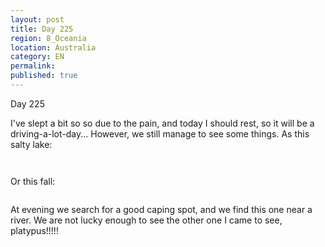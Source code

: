 ```yaml
---
layout: post
title: Day 225
region: 8_Oceania
location: Australia
category: EN
permalink:
published: true
---
```


Day 225

I've slept a bit so so due to the pain, and today I should rest, so it will be a driving-a-lot-day... However, we still manage to see some things. As this salty lake:

<p><a
href="https://lh3.googleusercontent.com/BqXYRat8ZQM2eS5BPkOZvsHC8PNp2GG-dqGg43RIyMeZuNs6EiBjxVzZCXC1DOkyegG7dMSOH36jVholJ0lmk3Fot0FbgbLUBjhtd0SQUjAfgckQYldWmtKwrKR1ru3LHO0kE2BDbws8iV1QfgYURo_6nIc6Q8MVx2IKR9Lic0jaDfWoTdOApETmgccpioodBly_tUvIogzUBUU_qhEcqBZQUGM6sWxag1haeqg9pz3f5Mv9O8ndf2r5WMbX8LPmyqbLMymHWeWwplW4E8XX4nZ0KG0e6WP4SctJaihZCHy9OanJABJENjwb2etuREEwR1WV1WSsqOsiHiZ8qFd6Qy93RXJebIigl6bPoIi8kKQScYlyuww1M60ldT5bIUPUSLLesYSsIOufrm3F82my2aMBi8pEPxrTN9q_LgUXT67jyHAoZcvsaulrLBp-vJYNY2iFPnj7N-ExkdWY2Jl3T6Imcdx2Vj9ajvlCohEKXJpUWdtaiCP0KgD_PXONt_6M9R8moMMyw_ZyxdWXB96jK2S1i2NnKmDJuKlQRIF2sxw0nxpqTBCWQ7OY9I5dAY84qIEY98v9y1Zk1fJ9W-XCR3zZnPU-4wR97Gh-RoSCkye2zvZq3wuvqBzB0it2y8J6l3tsAlKCimTl0K1fQuH3DYJwFBfxwdKs46zrNQWNW20GI_f0pM9yJgpgntu_EZ-dEC0ZoexkKAfR6OHYyAGkMHe-=w835-h626-no"><img 
src="https://lh3.googleusercontent.com/BqXYRat8ZQM2eS5BPkOZvsHC8PNp2GG-dqGg43RIyMeZuNs6EiBjxVzZCXC1DOkyegG7dMSOH36jVholJ0lmk3Fot0FbgbLUBjhtd0SQUjAfgckQYldWmtKwrKR1ru3LHO0kE2BDbws8iV1QfgYURo_6nIc6Q8MVx2IKR9Lic0jaDfWoTdOApETmgccpioodBly_tUvIogzUBUU_qhEcqBZQUGM6sWxag1haeqg9pz3f5Mv9O8ndf2r5WMbX8LPmyqbLMymHWeWwplW4E8XX4nZ0KG0e6WP4SctJaihZCHy9OanJABJENjwb2etuREEwR1WV1WSsqOsiHiZ8qFd6Qy93RXJebIigl6bPoIi8kKQScYlyuww1M60ldT5bIUPUSLLesYSsIOufrm3F82my2aMBi8pEPxrTN9q_LgUXT67jyHAoZcvsaulrLBp-vJYNY2iFPnj7N-ExkdWY2Jl3T6Imcdx2Vj9ajvlCohEKXJpUWdtaiCP0KgD_PXONt_6M9R8moMMyw_ZyxdWXB96jK2S1i2NnKmDJuKlQRIF2sxw0nxpqTBCWQ7OY9I5dAY84qIEY98v9y1Zk1fJ9W-XCR3zZnPU-4wR97Gh-RoSCkye2zvZq3wuvqBzB0it2y8J6l3tsAlKCimTl0K1fQuH3DYJwFBfxwdKs46zrNQWNW20GI_f0pM9yJgpgntu_EZ-dEC0ZoexkKAfR6OHYyAGkMHe-=w835-h626-no" class="oversize" alt=""></a></p>

<p><a
href="https://lh3.googleusercontent.com/asAi_ynjXDYYQYy9Yu5MHdWK869uDLb8LqsqgF9XvSFb-cZPJe8blL0e1LTxjjA2IxqPap99tOXarcEVYSs1uFYGGCRt7hwWAcVt9WEW0AWBhJst7giIKpDrw0xBC_wwnwEaAacSwAGVusThVL9WrDBsJoJuDmsC48Z-VXvKwIje8XszaV0ZLiywfeRcmUi7YdRRuPwcRj1pwazX3FMbgxe5mvPHIHqsGIaK8N7iuRm8CQ4qCDji6Gd9NmxeB9SZxqpHiOPPf8GtrEzoaXbBj_YjEhDOjKfg5Gqal2hnBd4BHbX8GXcNANIi6XlFesYBG1lgwfWpyZa7oU-PexZNIQuvueb9k_3KrBTsIZcL8tuz-YkhfVgAHWrPFYtE-xqkXWAzeqTYn7g4J9H60CwLCYT7uwKwK8Z03rrMz4-YFhVdlmU8DIIsPY1Qxq8u9zJJ-hY5rgEU6bMDPbYQfmudsnuOxbjdTYiRdgjFm1fpJIS2hABSOoOSPI8l3ULXamiSBOm_DfuN0xO2FHNZYN3aiousbnq3LXIgcHJyA1lVQpYr1eJdo7rXs95Ci4TiEBRNGw-3QtHa1SFygza3-abeOcBFnzdafFL18_eOlUYLQx295a0TMtJkg4X52-SJuHlY58Gz6r-twhnNexGka-fpFV1WuSC0E_bsva4AxdMJDgZrXCSwJoIc7sXGMQX_4uG_Pn5UfpydTcImTLnMp3N8O2Ie=w835-h626-no"><img 
src="https://lh3.googleusercontent.com/asAi_ynjXDYYQYy9Yu5MHdWK869uDLb8LqsqgF9XvSFb-cZPJe8blL0e1LTxjjA2IxqPap99tOXarcEVYSs1uFYGGCRt7hwWAcVt9WEW0AWBhJst7giIKpDrw0xBC_wwnwEaAacSwAGVusThVL9WrDBsJoJuDmsC48Z-VXvKwIje8XszaV0ZLiywfeRcmUi7YdRRuPwcRj1pwazX3FMbgxe5mvPHIHqsGIaK8N7iuRm8CQ4qCDji6Gd9NmxeB9SZxqpHiOPPf8GtrEzoaXbBj_YjEhDOjKfg5Gqal2hnBd4BHbX8GXcNANIi6XlFesYBG1lgwfWpyZa7oU-PexZNIQuvueb9k_3KrBTsIZcL8tuz-YkhfVgAHWrPFYtE-xqkXWAzeqTYn7g4J9H60CwLCYT7uwKwK8Z03rrMz4-YFhVdlmU8DIIsPY1Qxq8u9zJJ-hY5rgEU6bMDPbYQfmudsnuOxbjdTYiRdgjFm1fpJIS2hABSOoOSPI8l3ULXamiSBOm_DfuN0xO2FHNZYN3aiousbnq3LXIgcHJyA1lVQpYr1eJdo7rXs95Ci4TiEBRNGw-3QtHa1SFygza3-abeOcBFnzdafFL18_eOlUYLQx295a0TMtJkg4X52-SJuHlY58Gz6r-twhnNexGka-fpFV1WuSC0E_bsva4AxdMJDgZrXCSwJoIc7sXGMQX_4uG_Pn5UfpydTcImTLnMp3N8O2Ie=w835-h626-no" class="oversize" alt=""></a></p>

Or this fall:

<p><a
href="https://lh3.googleusercontent.com/fsb9RCdOwkrssWyGHih0s4d384XQPHn7ttKMZpwYjAr5H_T-pB0mZpzvw6yrFO-weizuGoVJdKHLHXyUmCFzqHvod5FeHtfsSP6PcpuAFWda4Vq8dhBllZZmvvUyHLzISYENzdxIZlWIPXzE2LGCxeby0Gxf3TkJ49p7UJZ16FBpWXbRNug9KHuHOo1RuhUj9Vp1ioO-kMPtyUonCbUpg1Zlo4iwKMNaeFagVaP7eRUKnk_XbVCreOHZj5N7woMSUmwHqHhaq-ToHKcYTD0mCEuiXrshVv1T3v63RbTH3MqrF-A_H6d1sml5DJmsBA5Hh2Ki8Ima8hYr9cdkWMd7EPpO9e3tD6YK6_CMevRbixaVJZ90qzE0TFz-wuNyz2ERJ45JiV-tIAKOTeg2avSwjCdjpHwn-nyuF6r9VWziUWvu84gZuh5gcvlSK98xRNjTxoZUmxSIRQBPW2uBME6AcBL3Ag63RYG2sljOUqOzA2vkCBEMAg4uD4BuEdXuWYK_jy00YDhgpgFCypACF9TMt9KWcdjMZqJwt5Z9h6fpWK06hjkBzOYoVkCJWhuBuco7LynDdt6uSft_kMZMtYcAnG5Karc5ijgVbRV_OVUCHAG8q4n1u4MSkar15owm1rVfuSN3KDRVUyvyIDH0E5_em0KhEO9Pg-ztBqnZpo5uuNkYo8WtayGIIRCQAU1KEubn6-wi-Gpgb94Jd-_Ut35DgHiA=w470-h626-no"><img 
src="https://lh3.googleusercontent.com/fsb9RCdOwkrssWyGHih0s4d384XQPHn7ttKMZpwYjAr5H_T-pB0mZpzvw6yrFO-weizuGoVJdKHLHXyUmCFzqHvod5FeHtfsSP6PcpuAFWda4Vq8dhBllZZmvvUyHLzISYENzdxIZlWIPXzE2LGCxeby0Gxf3TkJ49p7UJZ16FBpWXbRNug9KHuHOo1RuhUj9Vp1ioO-kMPtyUonCbUpg1Zlo4iwKMNaeFagVaP7eRUKnk_XbVCreOHZj5N7woMSUmwHqHhaq-ToHKcYTD0mCEuiXrshVv1T3v63RbTH3MqrF-A_H6d1sml5DJmsBA5Hh2Ki8Ima8hYr9cdkWMd7EPpO9e3tD6YK6_CMevRbixaVJZ90qzE0TFz-wuNyz2ERJ45JiV-tIAKOTeg2avSwjCdjpHwn-nyuF6r9VWziUWvu84gZuh5gcvlSK98xRNjTxoZUmxSIRQBPW2uBME6AcBL3Ag63RYG2sljOUqOzA2vkCBEMAg4uD4BuEdXuWYK_jy00YDhgpgFCypACF9TMt9KWcdjMZqJwt5Z9h6fpWK06hjkBzOYoVkCJWhuBuco7LynDdt6uSft_kMZMtYcAnG5Karc5ijgVbRV_OVUCHAG8q4n1u4MSkar15owm1rVfuSN3KDRVUyvyIDH0E5_em0KhEO9Pg-ztBqnZpo5uuNkYo8WtayGIIRCQAU1KEubn6-wi-Gpgb94Jd-_Ut35DgHiA=w470-h626-no" class="oversize" alt=""></a></p>

At evening we search for a good caping spot, and we find this one near a river. We are not lucky enough to see the other one I came to see, platypus!!!!!

<p><a
href="https://lh3.googleusercontent.com/3NpyMha54aCGDwDtI6pzf-w1-irQpLq_s-YgCauGdNWhtGa0nBC_9IFaAnOsvnWzomO0UFV2E2kuYozUWSjoCvBfiLcPJx2xHwp0CS24QpOHu0QVm516nY_MY1-dBac47kkzTOTnXSXmgUgIdweRPo1bxQYhjScMO7gS8p7krNQzcNA0z3rdv2NFwcOjCg913qMObOldU5ZP_J549M-hLpca7vVYuV7bcFILMz1PsZXafpFAOQb9PDXgHWgK3Zz-9zoiZsyJlUkaE279KawmEqsQ79e-wdKUWTGq0y3SWbF3moPj-oe_dtiP8c0oCc94_SjrVsBvAG52x_CCnb8kbr5oqu_OatV8M4N9dv_biRUYRQl03Kpfr_uzIVO3tGnbb1ItU-E3q5ib-jzDOd1jg9ojC46N8BiGard4qCtiqZI2Nn1mAjhjg7t-ck32Gnm_lZwenk8J24yeDR4lvrwTBMjsgVlweZ_i5edHGF1zOmUQ1SoYvVWC1D8xzLjjJxhuoySea2_0jQbEwGnfLABzBHIqYewYAb4ke6OmnS6YTmh1sPbH1OmAwDh069wReZ3y7UJDL4KwGHCRv1pmOUviaOPCETv2xe-HV1JnJU9vRNxzr9_5wuHGVgio29UmC3-rEsg20_3LJH-Gpn6zvKeBl8ajqUSYyAjvYnQ3zozirm6e_J3_87IWn0Pg6LoeGyBPuqD9b4kD-AebsECzAvd3j_Jm=w668-h501-no"><img 
src="https://lh3.googleusercontent.com/3NpyMha54aCGDwDtI6pzf-w1-irQpLq_s-YgCauGdNWhtGa0nBC_9IFaAnOsvnWzomO0UFV2E2kuYozUWSjoCvBfiLcPJx2xHwp0CS24QpOHu0QVm516nY_MY1-dBac47kkzTOTnXSXmgUgIdweRPo1bxQYhjScMO7gS8p7krNQzcNA0z3rdv2NFwcOjCg913qMObOldU5ZP_J549M-hLpca7vVYuV7bcFILMz1PsZXafpFAOQb9PDXgHWgK3Zz-9zoiZsyJlUkaE279KawmEqsQ79e-wdKUWTGq0y3SWbF3moPj-oe_dtiP8c0oCc94_SjrVsBvAG52x_CCnb8kbr5oqu_OatV8M4N9dv_biRUYRQl03Kpfr_uzIVO3tGnbb1ItU-E3q5ib-jzDOd1jg9ojC46N8BiGard4qCtiqZI2Nn1mAjhjg7t-ck32Gnm_lZwenk8J24yeDR4lvrwTBMjsgVlweZ_i5edHGF1zOmUQ1SoYvVWC1D8xzLjjJxhuoySea2_0jQbEwGnfLABzBHIqYewYAb4ke6OmnS6YTmh1sPbH1OmAwDh069wReZ3y7UJDL4KwGHCRv1pmOUviaOPCETv2xe-HV1JnJU9vRNxzr9_5wuHGVgio29UmC3-rEsg20_3LJH-Gpn6zvKeBl8ajqUSYyAjvYnQ3zozirm6e_J3_87IWn0Pg6LoeGyBPuqD9b4kD-AebsECzAvd3j_Jm=w668-h501-no" class="oversize" alt=""></a></p>